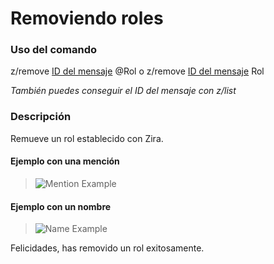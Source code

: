 # Removiendo roles

### Uso del comando

z/remove [ID del mensaje](https://support.discordapp.com/hc/en-us/articles/206346498-Where-can-I-find-my-User-Server-Message-ID-) @Rol o z/remove [ID del mensaje](https://support.discordapp.com/hc/en-us/articles/206346498-Where-can-I-find-my-User-Server-Message-ID-) Rol

*También puedes conseguir el ID del mensaje con z/list*

### Descripción

Remueve un rol establecido con Zira.

#### Ejemplo con una mención
>![Mention Example](https://stuff.zira.pw/files/1527365887697.png)

#### Ejemplo con un nombre
>![Name Example](https://stuff.zira.pw/files/1527365899040.png)

Felicidades, has removido un rol exitosamente.

